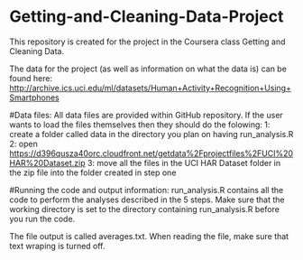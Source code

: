 # Getting-and-Cleaning-Data-Project
This repository is created for the project in the Coursera class Getting and Cleaning Data.

The data for the project (as well as information on what the data is) can be found here: http://archive.ics.uci.edu/ml/datasets/Human+Activity+Recognition+Using+Smartphones

#Data files:
All data files are provided within GitHub repository. If the user wants to load the files themselves then they should do the folowing:
    1: create a folder called data in the directory you plan on having run_analysis.R
    2: open https://d396qusza40orc.cloudfront.net/getdata%2Fprojectfiles%2FUCI%20HAR%20Dataset.zip
    3: move all the files in the UCI HAR Dataset folder in the zip file into the folder created in step one

#Running the code and output information:
run_analysis.R contains all the code to perform the analyses described in the 5 steps. Make sure that the working directory is set to the directory containing run_analysis.R before you run the code.

The file output is called averages.txt. When reading the file, make sure that text wraping is turned off.
